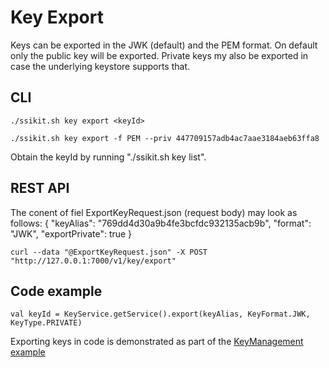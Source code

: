 # Key Export

Keys can be exported in the JWK (default) and the PEM format. On default only the public key will be exported. Private keys my also be exported in case the underlying keystore supports that.

## CLI

```
./ssikit.sh key export <keyId>

./ssikit.sh key export -f PEM --priv 447709157adb4ac7aae3184aeb63ffa8
```

Obtain the keyId by running "./ssikit.sh key list".

## REST API

The conent of fiel ExportKeyRequest.json (request body) may look as follows: { "keyAlias": "769dd4d30a9b4fe3bcfdc932135acb9b", "format": "JWK", "exportPrivate": true }

```
curl --data "@ExportKeyRequest.json" -X POST "http://127.0.0.1:7000/v1/key/export"
```

## Code example

```
val keyId = KeyService.getService().export(keyAlias, KeyFormat.JWK, KeyType.PRIVATE)
```

Exporting keys in code is demonstrated as part of the [KeyManagement example](https://github.com/walt-id/waltid-ssikit-examples/blob/master/src/main/kotlin/id/walt/ssikitexamples/KeyManagement.kt)

##
